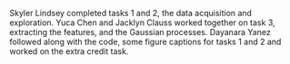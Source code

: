 Skyler Lindsey completed tasks 1 and 2, the data acquisition and exploration. 
Yuca Chen and Jacklyn Clauss worked together on task 3, extracting the features, and the Gaussian processes. 
Dayanara Yanez followed along with the code, some figure captions for tasks 1 and 2 and worked on the extra credit task.
